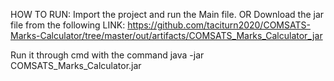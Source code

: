HOW TO RUN:
Import the project and run the Main file.
OR
Download the jar file from the following LINK:
https://github.com/taciturn2020/COMSATS-Marks-Calculator/tree/master/out/artifacts/COMSATS_Marks_Calculator_jar

Run it through cmd with the command 
java -jar COMSATS_Marks_Calculator.jar
